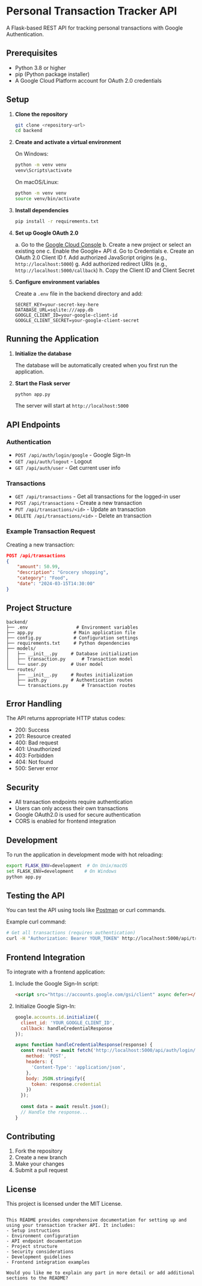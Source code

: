 # Personal Transaction Tracker API

A Flask-based REST API for tracking personal transactions with Google Authentication.

## Prerequisites

- Python 3.8 or higher
- pip (Python package installer)
- A Google Cloud Platform account for OAuth 2.0 credentials

## Setup

1. **Clone the repository**
   ```bash
   git clone <repository-url>
   cd backend
   ```

2. **Create and activate a virtual environment**

   On Windows:
   ```bash
   python -m venv venv
   venv\Scripts\activate
   ```

   On macOS/Linux:
   ```bash
   python -m venv venv
   source venv/bin/activate
   ```

3. **Install dependencies**
   ```bash
   pip install -r requirements.txt
   ```

4. **Set up Google OAuth 2.0**

   a. Go to the [Google Cloud Console](https://console.cloud.google.com/)
   b. Create a new project or select an existing one
   c. Enable the Google+ API
   d. Go to Credentials
   e. Create an OAuth 2.0 Client ID
   f. Add authorized JavaScript origins (e.g., `http://localhost:5000`)
   g. Add authorized redirect URIs (e.g., `http://localhost:5000/callback`)
   h. Copy the Client ID and Client Secret

5. **Configure environment variables**

   Create a `.env` file in the backend directory and add:
   ```
   SECRET_KEY=your-secret-key-here
   DATABASE_URL=sqlite:///app.db
   GOOGLE_CLIENT_ID=your-google-client-id
   GOOGLE_CLIENT_SECRET=your-google-client-secret
   ```

## Running the Application

1. **Initialize the database**
   
   The database will be automatically created when you first run the application.

2. **Start the Flask server**
   ```bash
   python app.py
   ```

   The server will start at `http://localhost:5000`

## API Endpoints

### Authentication
- `POST /api/auth/login/google` - Google Sign-In
- `GET /api/auth/logout` - Logout
- `GET /api/auth/user` - Get current user info

### Transactions
- `GET /api/transactions` - Get all transactions for the logged-in user
- `POST /api/transactions` - Create a new transaction
- `PUT /api/transactions/<id>` - Update an transaction
- `DELETE /api/transactions/<id>` - Delete an transaction

### Example Transaction Request

Creating a new transaction:
```json
POST /api/transactions
{
    "amount": 50.99,
    "description": "Grocery shopping",
    "category": "Food",
    "date": "2024-03-15T14:30:00"
}
```

## Project Structure
```
backend/
├── .env                  # Environment variables
├── app.py               # Main application file
├── config.py            # Configuration settings
├── requirements.txt     # Python dependencies
├── models/
│   ├── __init__.py     # Database initialization
│   ├── transaction.py      # Transaction model
│   └── user.py         # User model
└── routes/
    ├── __init__.py     # Routes initialization
    ├── auth.py         # Authentication routes
    └── transactions.py     # Transaction routes
```

## Error Handling

The API returns appropriate HTTP status codes:
- 200: Success
- 201: Resource created
- 400: Bad request
- 401: Unauthorized
- 403: Forbidden
- 404: Not found
- 500: Server error

## Security

- All transaction endpoints require authentication
- Users can only access their own transactions
- Google OAuth2.0 is used for secure authentication
- CORS is enabled for frontend integration

## Development

To run the application in development mode with hot reloading:
```bash
export FLASK_ENV=development  # On Unix/macOS
set FLASK_ENV=development    # On Windows
python app.py
```

## Testing the API

You can test the API using tools like [Postman](https://www.postman.com/) or curl commands.

Example curl command:
```bash
# Get all transactions (requires authentication)
curl -H "Authorization: Bearer YOUR_TOKEN" http://localhost:5000/api/transactions
```

## Frontend Integration

To integrate with a frontend application:

1. Include the Google Sign-In script:
   ```html
   <script src="https://accounts.google.com/gsi/client" async defer></script>
   ```

2. Initialize Google Sign-In:
   ```javascript
   google.accounts.id.initialize({
     client_id: 'YOUR_GOOGLE_CLIENT_ID',
     callback: handleCredentialResponse
   });

   async function handleCredentialResponse(response) {
     const result = await fetch('http://localhost:5000/api/auth/login/google', {
       method: 'POST',
       headers: {
         'Content-Type': 'application/json',
       },
       body: JSON.stringify({
         token: response.credential
       })
     });
     
     const data = await result.json();
     // Handle the response...
   }
   ```

## Contributing

1. Fork the repository
2. Create a new branch
3. Make your changes
4. Submit a pull request

## License

This project is licensed under the MIT License.
```

This README provides comprehensive documentation for setting up and using your transaction tracker API. It includes:
- Setup instructions
- Environment configuration
- API endpoint documentation
- Project structure
- Security considerations
- Development guidelines
- Frontend integration examples

Would you like me to explain any part in more detail or add additional sections to the README?